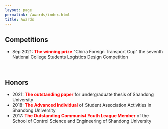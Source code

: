 ```yaml
---
layout: page
permalink: /awards/index.html
title: Awards
---
```


## Competitions

- Sep 2021: **<font color='red'>The winning prize</font>** "China Foreign Transport Cup" the seventh National College Students Logistics Design Competition  

<br>

## Honors

- 2021: **<font color='red'>The outstanding paper</font>** for undergraduate thesis of Shandong University
- 2018: **<font color='red'>The Advanced Individual</font>** of Student Association Activities in Shandong University
- 2017: **<font color='red'>The Outstanding Communist Youth League Member</font>** of the School of Control Science and Engineering of Shandong University

<br>


